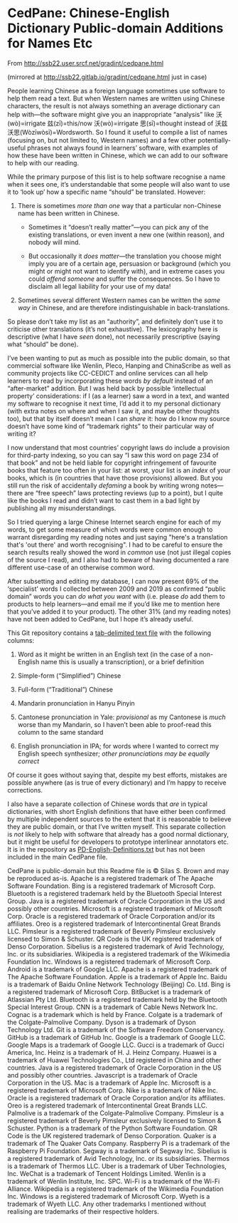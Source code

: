 CedPane: Chinese-English Dictionary Public-domain Additions for Names Etc
=========================================================================

From http://ssb22.user.srcf.net/gradint/cedpane.html

(mirrored at http://ssb22.gitlab.io/gradint/cedpane.html just in case)

People learning Chinese as a foreign language sometimes use software to help them read a text.  But when Western names are written using Chinese characters, the result is not always something an average dictionary can help with—the software might give you an inappropriate “analysis” like 沃(wò)=irrigate 兹(zī)=this/now 沃(wò)=irrigate 思(sī)=thought instead of 沃兹沃思(Wòzīwòsī)=Wordsworth. So I found it useful to compile a list of names (focusing on, but not limited to, Western names) and a few other potentially-useful phrases not always found in learners’ software, with examples of how these have been written in Chinese, which we can add to our software to help with our reading.

While the primary purpose of this list is to help software recognise a name when it sees one, it’s understandable that some people will also want to use it to ‘look up’ how a specific name “should” be translated. However:

  1. There is sometimes _more than one_ way that a particular non-Chinese name has been written in Chinese.

     * Sometimes it “doesn’t really matter”—you can pick any of the existing translations, or even invent a new one (within reason), and nobody will mind.

     * But occasionally it _does matter_—the translation you choose might imply you are of a certain age, persuasion or background (which you might or might not want to identify with), and in extreme cases you could _offend someone_ and suffer the consequences. So I have to disclaim all legal liability for your use of my data!

  2. Sometimes several different Western names can be written the _same way_ in Chinese, and are therefore indistinguishable in back-translations.

So please don’t take my list as an “authority”, and definitely don’t use it to criticise other translations (it’s not exhaustive). The lexicography here is descriptive (what I have _seen_ done), not necessarily prescriptive (saying what “should” be done).

I’ve been wanting to put as much as possible into the public domain, so that commercial software like Wenlin, Pleco, Hanping and ChinaScribe as well as community projects like CC-CEDICT and online services can all help learners to read by incorporating these words _by default_ instead of an “after-market” addition. But I was held back by possible ‘intellectual property’ considerations: if I (as a learner) saw a word in a text, and wanted my software to recognise it next time, I’d add it to my personal dictionary (with extra notes on where and when I saw it, and maybe other thoughts too), but that by itself doesn’t mean I can _share_ it: how do I know my source doesn’t have some kind of “trademark rights” to their particular way of writing it?

I now understand that most countries’ copyright laws do include a provision for third-party indexing, so you can say “I saw this word on page 234 of that book” and not be held liable for copyright infringement of favourite books that feature too often in your list: at worst, your list is an _index_ of your books, which is (in countries that have those provisions) allowed. But you still run the risk of accidentally _defaming_ a book by writing wrong notes—there are “free speech” laws protecting reviews (up to a point), but I quite like the books I read and didn’t want to cast them in a bad light by publishing all my misunderstandings.

So I tried querying a large Chinese Internet search engine for each of my words, to get some measure of which words were common enough to warrant disregarding my reading notes and just saying "here's a translation that's 'out there' and worth recognising". I had to be careful to ensure the search results really showed the word in _common_ use (not just illegal copies of the source I read), and I also had to beware of having documented a rare different use-case of an otherwise common word.

After subsetting and editing my database, I can now present 69% of the ‘specialist’ words I collected between 2009 and 2019 as confirmed “public domain” words you can _do what you want_ with (i.e. please _do_ add them to products to help learners—and email me if you’d like me to mention here that you’ve added it to your product). The other 31% (and my reading notes) have not been added to CedPane, but I hope it’s already useful.

This Git repository contains a [tab-delimited text file](cedpane.txt) with the following columns:

1. Word as it might be written in an English text (in the case of a non-English name this is usually a transcription), or a brief definition

2. Simple-form (“Simplified”) Chinese

3. Full-form (“Traditional”) Chinese

4. Mandarin pronunciation in Hanyu Pinyin

5. Cantonese pronunciation in Yale: _provisional_ as my Cantonese is _much_ worse than my Mandarin, so I haven’t been able to proof-read this column to the same standard

6. English pronunciation in IPA; for words where I wanted to correct my English speech synthesizer; _other pronunciations may be equally correct_

Of course it goes without saying that, despite my best efforts, mistakes are possible anywhere (as is true of every dictionary) and I’m happy to receive corrections.

I also have a separate collection of Chinese words that _are_ in typical dictionaries, with short English definitions that have either been confirmed by multiple independent sources to the extent that it is reasonable to believe they are public domain, or that I’ve written myself.  This separate collection is _not_ likely to help with software that already has a good normal dictionary, but it might be useful for developers to prototype interlinear annotators etc.  It is in the repository as [PD-English-Definitions.txt](PD-English-Definitions.txt) but has not been included in the main CedPane file.

CedPane is public-domain but this Readme file is © Silas S. Brown and may be reproduced as-is.
Apache is a registered trademark of The Apache Software Foundation.
Bing is a registered trademark of Microsoft Corp.
Bluetooth is a registered trademark held by the Bluetooth Special Interest Group.
Java is a registered trademark of Oracle Corporation in the US and possibly other countries.
Microsoft is a registered trademark of Microsoft Corp.
Oracle is a registered trademark of Oracle Corporation and/or its affiliates.
Oreo is a registered trademark of Intercontinental Great Brands LLC.
Pimsleur is a registered trademark of Beverly Pimsleur exclusively licensed to Simon &amp; Schuster.
QR Code is the UK registered trademark of Denso Corporation.
Sibelius is a registered trademark of Avid Technology, Inc. or its subsidiaries.
Wikipedia is a registered trademark of the Wikimedia Foundation Inc.
Windows is a registered trademark of Microsoft Corp.
Android is a trademark of Google LLC.
Apache is a registered trademark of The Apache Software Foundation.
Apple is a trademark of Apple Inc.
Baidu is a trademark of Baidu Online Network Technology (Beijing) Co. Ltd.
Bing is a registered trademark of Microsoft Corp.
BitBucket is a trademark of Atlassian Pty Ltd.
Bluetooth is a registered trademark held by the Bluetooth Special Interest Group.
CNN is a trademark of Cable News Network Inc.
Cognac is a trademark which is held by France.
Colgate is a trademark of the Colgate-Palmolive Company.
Dyson is a trademark of Dyson Technology Ltd.
Git is a trademark of the Software Freedom Conservancy.
GitHub is a trademark of GitHub Inc.
Google is a trademark of Google LLC.
Google Maps is a trademark of Google LLC.
Gucci is a trademark of Gucci America, Inc.
Heinz is a trademark of H. J. Heinz Company.
Huawei is a trademark of Huawei Technologies Co., Ltd registered in China and other countries.
Java is a registered trademark of Oracle Corporation in the US and possibly other countries.
Javascript is a trademark of Oracle Corporation in the US.
Mac is a trademark of Apple Inc.
Microsoft is a registered trademark of Microsoft Corp.
Nike is a trademark of Nike Inc.
Oracle is a registered trademark of Oracle Corporation and/or its affiliates.
Oreo is a registered trademark of Intercontinental Great Brands LLC.
Palmolive is a trademark of the Colgate-Palmolive Company.
Pimsleur is a registered trademark of Beverly Pimsleur exclusively licensed to Simon &amp; Schuster.
Python is a trademark of the Python Software Foundation.
QR Code is the UK registered trademark of Denso Corporation.
Quaker is a trademark of The Quaker Oats Company.
Raspberry Pi is a trademark of the Raspberry Pi Foundation.
Segway is a trademark of Segway Inc.
Sibelius is a registered trademark of Avid Technology, Inc. or its subsidiaries.
Thermos is a trademark of Thermos LLC.
Uber is a trademark of Uber Technologies, Inc.
WeChat is a trademark of Tencent Holdings Limited.
Wenlin is a trademark of Wenlin Institute, Inc. SPC.
Wi-Fi is a trademark of the Wi-Fi Alliance.
Wikipedia is a registered trademark of the Wikimedia Foundation Inc.
Windows is a registered trademark of Microsoft Corp.
Wyeth is a trademark of Wyeth LLC.
Any other trademarks I mentioned without realising are trademarks of their respective holders.

